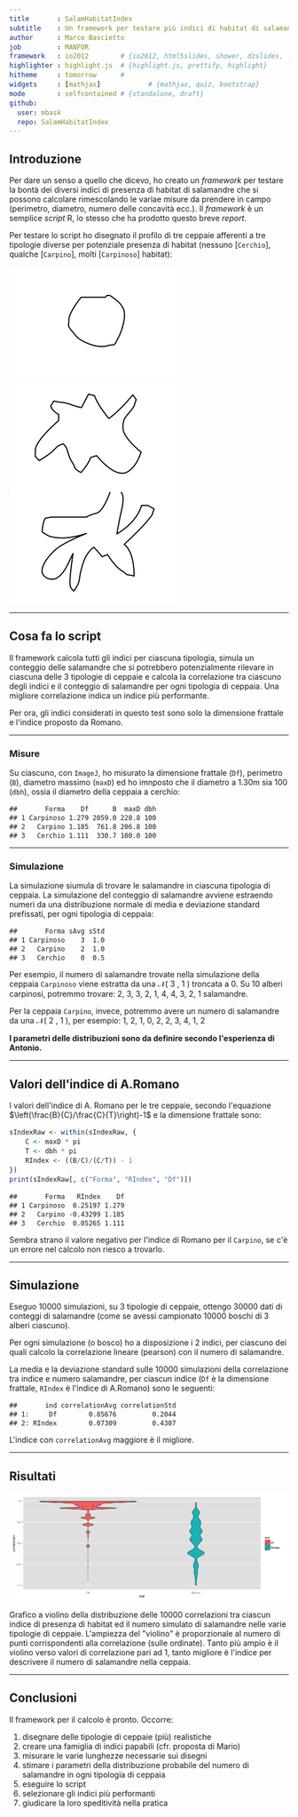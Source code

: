 ```yaml
---
title       : SalamHabitatIndex
subtitle    : Un framework per testare più indici di habitat di salamandre
author      : Marco Bascietto
job         : MANFOR
framework   : io2012        # {io2012, html5slides, shower, dzslides, ...}
highlighter : highlight.js  # {highlight.js, prettify, highlight}
hitheme     : tomorrow      # 
widgets     : [mathjax]            # {mathjax, quiz, bootstrap}
mode        : selfcontained # {standalone, draft}
github:
  user: mbask
  repo: SalamHabitatIndex
---
```






## Introduzione

Per dare un senso a quello che dicevo, ho creato un *framework* per testare la bontà dei diversi indici di presenza di habitat di salamandre che si possono calcolare rimescolando le variae misure da prendere in campo (perimetro, diametro, numero delle concavità ecc.). Il *framework* è un semplice *script* R, lo stesso che ha prodotto questo breve *report*.

Per testare lo script ho disegnato il profilo di tre ceppaie afferenti a tre tipologie diverse per potenziale presenza di habitat (nessuno [`Cerchio`], qualche [`Carpino`], molti [`Carpinoso`] habitat):


![Ipotetica ceppaia senza habitat](images/Cerchio.jpg)
![Ipotetica ceppaia con habitat](images/Carpino.jpg)
![Ipotetica ceppaia con molti habitat](images/Carpinoso.jpg)

---

## Cosa fa lo script

Il framework calcola tutti gli indici per ciascuna tipologia, simula un conteggio delle salamandre che si potrebbero potenzialmente rilevare in ciascuna delle 3 tipologie di ceppaie e calcola la correlazione tra ciascuno degli indici e il conteggio di salamandre per ogni tipologia di ceppaia. Una migliore correlazione indica un indice più performante.

Per ora, gli indici considerati in questo test sono solo la dimensione frattale e l'indice proposto da Romano.


---

### Misure

Su ciascuno, con `ImageJ`, ho misurato la dimensione frattale (`Df`), perimetro (`B`), diametro massimo (`maxD`) ed ho imnposto che il diametro a 1.30m sia 100 (`dbh`), ossia il diametro della ceppaia a cerchio:


```
##       Forma    Df      B  maxD dbh
## 1 Carpinoso 1.279 2059.0 228.8 100
## 2   Carpino 1.185  761.8 206.8 100
## 3   Cerchio 1.111  330.7 100.0 100
```


---

### Simulazione

La simulazione siumula di trovare le salamandre in ciascuna tipologia di ceppaia. La simulazione del conteggio di salamandre avviene estraendo numeri da una distribuzione normale di media e deviazione standard prefissati, per ogni tipologia di ceppaia:


```
##       Forma sAvg sStd
## 1 Carpinoso    3  1.0
## 2   Carpino    2  1.0
## 3   Cerchio    0  0.5
```


Per esempio, il numero di salamandre trovate nella simulazione della ceppaia `Carpinoso` viene estratta da una $\mathcal{N}($ 3 $,$ 1 $)$ troncata a 0. Su 10 alberi carpinosi, potremmo trovare: 2, 3, 3, 2, 1, 4, 4, 3, 2, 1 salamandre.

Per la ceppaia `Carpino`, invece, potremmo avere un numero di salamandre da una $\mathcal{N}($ 2 $,$ 1 $)$, per esempio: 1, 2, 1, 0, 2, 2, 3, 4, 1, 2

**I parametri delle distribuzioni sono da definire secondo l'esperienza di Antonio.**

---

## Valori dell'indice di A.Romano

I valori dell'indice di A. Romano per le tre ceppaie, secondo l'equazione $\left(\frac{B}{C}/\frac{C}{T}\right)-1$ e la dimensione frattale sono:


```r
sIndexRaw <- within(sIndexRaw, {
    C <- maxD * pi
    T <- dbh * pi
    RIndex <- ((B/C)/(C/T)) - 1
})
print(sIndexRaw[, c("Forma", "RIndex", "Df")])
```

```
##       Forma   RIndex    Df
## 1 Carpinoso  0.25197 1.279
## 2   Carpino -0.43299 1.185
## 3   Cerchio  0.05265 1.111
```


Sembra strano il valore negativo per l'indice di Romano per il `Carpino`, se c'è un errore nel calcolo non riesco a trovarlo.

---

## Simulazione




Eseguo 10000 simulazioni, su 3 tipologie di ceppaie, ottengo 30000 dati di conteggi di salamandre (come se avessi campionato 10000 boschi di 3 alberi ciascuno). 

Per ogni simulazione (o bosco) ho a disposizione i 2 indici, per ciascuno dei quali calcolo la correlazione lineare (pearson) con il numero di salamandre.




La media e la deviazione standard sulle 10000 simulazioni della correlazione tra indice e numero salamandre, per ciascun indice (`Df` è la dimensione frattale, `RIndex` è l'indice di A.Romano) sono le seguenti:

```
##       ind correlationAvg correlationStd
## 1:     Df        0.85676         0.2044
## 2: RIndex        0.07309         0.4307
```


L'indice con `correlationAvg` maggiore è il migliore.

---

## Risultati

![plot of chunk Plot](figure/Plot.png) 


Grafico a violino della distribuzione delle 10000 correlazioni tra ciascun indice di presenza di habitat ed il numero simulato di salamandre nelle varie tipologie di ceppaie. L'ampiezza del "violino" è proporzionale al numero di punti corrispondenti alla correlazione (sulle ordinate). Tanto più ampio è il violino verso valori di correlazione pari ad 1, tanto migliore è l'indice per descrivere il numero di salamandre nella ceppaia.

---

## Conclusioni

Il framework per il calcolo è pronto. Occorre:

1. disegnare delle tipologie di ceppaie (più) realistiche
2. creare una famiglia di indici papabili (cfr. proposta di Mario)
3. misurare le varie lunghezze necessarie sui disegni
4. stimare i parametri della distribuzione probabile del numero di salamandre in ogni tipologia di ceppaia
5. eseguire lo script
6. selezionare gli indici più performanti
7. giudicare la loro speditività nella pratica



